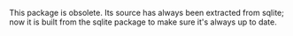 This package is obsolete. Its source has always been extracted from sqlite; now it
is built from the sqlite package to make sure it's always up to date.
